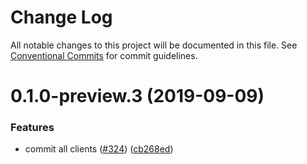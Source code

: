 # Change Log

All notable changes to this project will be documented in this file.
See [Conventional Commits](https://conventionalcommits.org) for commit guidelines.

# 0.1.0-preview.3 (2019-09-09)


### Features

* commit all clients ([#324](https://github.com/aws/aws-sdk-js-v3/issues/324)) ([cb268ed](https://github.com/aws/aws-sdk-js-v3/commit/cb268ed))
